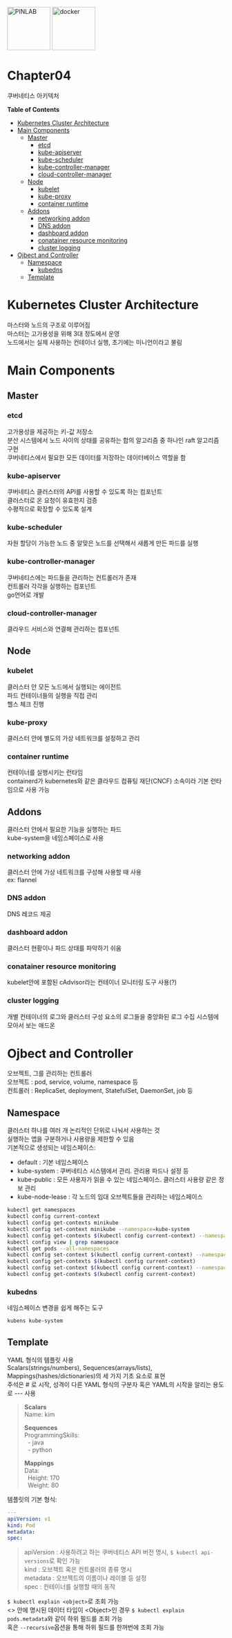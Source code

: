 <p float="left">
    <img src="../image/PIN.png" alt="PINLAB" height="100">
    <img src="../image/docker.png" alt="docker" height="100">
</p>

Chapter04 <!-- omit in toc -->
===
쿠버네티스 아키텍처

**Table of Contents**
- [Kubernetes Cluster Architecture](#kubernetes-cluster-architecture)
- [Main Components](#main-components)
  - [Master](#master)
    - [etcd](#etcd)
    - [kube-apiserver](#kube-apiserver)
    - [kube-scheduler](#kube-scheduler)
    - [kube-controller-manager](#kube-controller-manager)
    - [cloud-controller-manager](#cloud-controller-manager)
  - [Node](#node)
    - [kubelet](#kubelet)
    - [kube-proxy](#kube-proxy)
    - [container runtime](#container-runtime)
  - [Addons](#addons)
    - [networking addon](#networking-addon)
    - [DNS addon](#dns-addon)
    - [dashboard addon](#dashboard-addon)
    - [conatainer resource monitoring](#conatainer-resource-monitoring)
    - [cluster logging](#cluster-logging)
- [Ojbect and Controller](#ojbect-and-controller)
  - [Namespace](#namespace)
    - [kubedns](#kubedns)
  - [Template](#template)


# Kubernetes Cluster Architecture
마스터와 노드의 구조로 이루어짐\
마스터는 고가용성을 위해 3대 정도에서 운영\
노드에서는 실제 사용하는 컨테이너 실행, 초기에는 미니언이라고 불림

# Main Components
## Master
### etcd
고가용성을 제공하는 키-값 저장소\
분산 시스템에서 노드 사이의 상태를 공유하는 합의 알고리즘 중 하나인 raft 알고리즘 구현\
쿠버네티스에서 필요한 모든 데이터를 저장하는 데이터베이스 역할을 함

### kube-apiserver
쿠버네티스 클러스터의 API를 사용할 수 있도록 하는 컴포넌트\
클러스터로 온 요청이 유효한지 검증\
수평적으로 확장할 수 있도록 설계

### kube-scheduler
자원 할당이 가능한 노드 중 알맞은 노드를 선택해서 새롭게 만든 파드를 실행

### kube-controller-manager
쿠버네티스에는 파드들을 관리하는 컨트롤러가 존재\
컨트롤러 각각을 실행하는 컴포넌트\
go언어로 개발

### cloud-controller-manager
클라우드 서비스와 연결해 관리하는 컴포넌트

## Node
### kubelet
클러스터 안 모든 노드에서 실행되는 에이전트\
파드 컨테이너들의 실행을 직접 관리\
헬스 체크 진행

### kube-proxy
클러스터 안에 별도의 가상 네트워크를 설정하고 관리

### container runtime
컨테이너를 실행시키는 런타임\
containerd가 kubernetes와 같은 클라우드 컴퓨팅 재단(CNCF) 소속이라 기본 런타임으로 사용 가능

## Addons
클러스터 안에서 필요한 기능을 실행하는 파드\
kube-system을 네임스페이스로 사용

### networking addon
클러스터 안에 가상 네트워크를 구성해 사용할 때 사용\
ex: flannel

### DNS addon
DNS 레코드 제공

### dashboard addon
클러스터 현황이나 파드 상태를 파악하기 쉬움

### conatainer resource monitoring
kubelet안에 포함된 cAdvisor라는 컨테이너 모니터링 도구 사용(?)

### cluster logging
개별 컨테이너의 로그와 클러스터 구성 요소의 로그들을 중앙화된 로그 수집 시스템에 모아서 보는 애드온

# Ojbect and Controller
오브젝트, 그를 관리하는 컨트롤러\
오브젝트 : pod, service, volume, namespace 등\
컨트롤러 : ReplicaSet, deployment, StatefulSet, DaemonSet, job 등

## Namespace
클러스터 하나를 여러 개 논리적인 단위로 나눠서 사용하는 것\
실행하는 앱을 구분하거나 사용량을 제한할 수 있음\
기본적으로 생성되는 네임스페이스:
- default : 기본 네임스페이스
- kube-system : 쿠버네티스 시스템에서 관리. 관리용 파드나 설정 등
- kube-public : 모든 사용자가 읽을 수 있는 네임스페이스. 클러스터 사용량 같은 정보 관리
- kube-node-lease : 각 노드의 임대 오브젝트들을 관리하는 네임스페이스
```bash
kubectl get namespaces
kubectl config current-context
kubectl config get-contexts minikube
kubectl config set-context minikube --namespace=kube-system
kubectl config get-contexts $(kubectl config current-context) --namespace=kube-system
kubectl config view | grep namespace
kubectl get pods --all-namespaces
kubectl config set-context $(kubectl config current-context) --namespace=default
kubectl config get-contexts $(kubectl config current-context)
kubectl config set-context $(kubectl config current-context) --namespace=""
kubectl config get-contexts $(kubectl config current-context)
```

### kubedns
네임스페이스 변경을 쉽게 해주는 도구
```bash
kubens kube-system
```

## Template
YAML 형식의 템플릿 사용\
Scalars(strings/numbers), Sequences(arrays/lists), Mappings(hashes/dictionaries)의 세 가지 기초 요소로 표현\
주석은 # 로 시작, 성격이 다른 YAML 형식의 구분자 혹은 YAML의 시작을 알리는 용도로 --- 사용
> **Scalars**\
> Name: kim
> 
> **Sequences**\
> ProgrammingSkills:\
> &nbsp;&nbsp;\- java\
> &nbsp;&nbsp;\- python
>
> **Mappings**\
> Data:\
> &nbsp;&nbsp;Height: 170\
> &nbsp;&nbsp;Weight: 80

템플릿의 기본 형식:
```yaml
---
apiVersion: v1
kind: Pod
metadata:
spec:
```
> apiVersion : 사용하려고 하는 쿠버네티스 API 버전 명시, `$ kubectl api-versions`로 확인 가능\
> kind : 오브젝트 혹은 컨트롤러의 종류 명시\
> metadata : 오브젝트의 이름이나 레이블 등 설정\
> spec : 컨테이너를 실행할 때의 동작

`$ kubectl explain <object>`로 조회 가능\
<> 안에 명시된 데이터 타입이 \<Object\>인 경우 `$ kubectl explain pods.metadata`와 같이 하위 필드를 조회 가능\
혹은 `--recursive`옵션을 통해 하위 필드를 한꺼번에 조회 가능